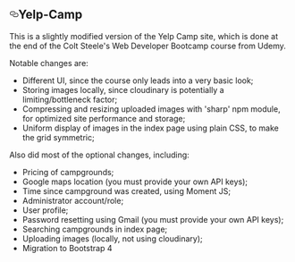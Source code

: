     
<div id="readme" class="readme blob instapaper_body js-code-block-container">
<article class="markdown-body entry-content" itemprop="text"><h1><a id="user-content-yelp-camp" class="anchor" aria-hidden="true" href="#yelp-camp"><svg class="octicon octicon-link" viewBox="0 0 16 16" version="1.1" width="16" height="16" aria-hidden="true"><path fill-rule="evenodd" d="M4 9h1v1H4c-1.5 0-3-1.69-3-3.5S2.55 3 4 3h4c1.45 0 3 1.69 3 3.5 0 1.41-.91 2.72-2 3.25V8.59c.58-.45 1-1.27 1-2.09C10 5.22 8.98 4 8 4H4c-.98 0-2 1.22-2 2.5S3 9 4 9zm9-3h-1v1h1c1 0 2 1.22 2 2.5S13.98 12 13 12H9c-.98 0-2-1.22-2-2.5 0-.83.42-1.64 1-2.09V6.25c-1.09.53-2 1.84-2 3.25C6 11.31 7.55 13 9 13h4c1.45 0 3-1.69 3-3.5S14.5 6 13 6z"></path></svg></a>Yelp-Camp</h1>
<p>This is a slightly modified version of the Yelp Camp site, which is done at the end of the Colt Steele's Web Developer Bootcamp course from Udemy.</p>
<p>Notable changes are:</p>
<ul>
<li>Different UI, since the course only leads into a very basic look;</li>
<li>Storing images locally, since cloudinary is potentially a limiting/bottleneck factor;</li>
<li>Compressing and resizing uploaded images with 'sharp' npm module, for optimized site performance and storage;</li>
<li>Uniform display of images in the index page using plain CSS, to make the grid symmetric;</li>
</ul>
<p>Also did most of the optional changes, including:</p>
<ul>
<li>Pricing of campgrounds;</li>
<li>Google maps location (you must provide your own API keys);</li>
<li>Time since campground was created, using Moment JS;</li>
<li>Administrator account/role;</li>
<li>User profile;</li>
<li>Password resetting using Gmail (you must provide your own API keys);</li>
<li>Searching campgrounds in index page;</li>
<li>Uploading images (locally, not using cloudinary);</li>
<li>Migration to Bootstrap 4</li>
</ul>
</article>
</div>
